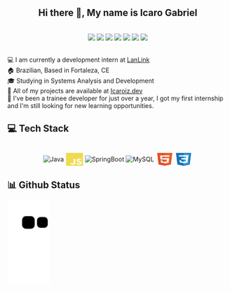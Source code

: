 <h2 align="center">Hi there 👋, My name is Icaro Gabriel</h2>

<br>
<div align="center">
<a href="https://github.com/Icaroiz/Icaroiz.github.io target="_blank"><img src="https://img.shields.io/badge/Site-vozao.dev-black?style=for-the-badge" ></a>
<a href="https://twitter.com/Icaroiz85" target="_blank"><img src="https://img.shields.io/badge/-Twitter-1ca0f1?style=for-the-badge&labelColor=1ca0f1&logo=twitter&logoColor=white&link=https://twitter.com/andreyaraujodev" ></a>
  <a href="https://www.youtube.com/channel/UC5vNhqvwBFoZp1slytHV-TA" target="_blank"><img src="https://img.shields.io/badge/YouTube-FF0000?style=for-the-badge&logo=youtube&logoColor=white" target="_blank"></a>
  <a href="https://www.instagram.com/icaroiz" target="_blank"><img src="https://img.shields.io/badge/-Instagram-%23E4405F?style=for-the-badge&logo=instagram&logoColor=white" target="_blank"></a>
 	<a href="https://www.twitch.tv/icaroiz" target="_blank"><img src="https://img.shields.io/badge/Twitch-9146FF?style=for-the-badge&logo=twitch&logoColor=white" target="_blank"></a>
  <a href="https://www.linkedin.com/in/icaro-gabriel-6173a2156/" target="_blank"><img src="https://img.shields.io/badge/-LinkedIn-blue?style=for-the-badge&logo=Linkedin&logoColor=white&link=https://www.linkedin.com/in/jacksson-andrey" ></a>
 <a href="https://discord.com/channels/icaroiz" target="_blank"><img src="https://img.shields.io/badge/Discord-7289DA?style=for-the-badge&logo=discord&logoColor=white" target="_blank"></a> 
</div>

<br>

:computer: I am currently a development intern at <a href="https://www.lanlink.com.br" target="_blank">LanLink</a> <br>
:house: Brazilian, Based in Fortaleza, CE <br>
🎓 Studying in Systems Analysis and Development <br>
🤖 All of my projects are available at <a href="https://github.com/Icaroiz/Portifolio">Icaroiz.dev</a><br>
📝 I've been a trainee developer for just over a year, I got my first internship and I'm still looking for new learning opportunities.

## 💻 Tech Stack

<div style="display: inline_block" align="center" ><br>
  <img align="center" alt="Java" height="30" width="40" src="https://cdn.jsdelivr.net/gh/devicons/devicon/icons/java/java-original.svg">
  <img align="center" alt="Js" height="30" width="40" src="https://raw.githubusercontent.com/devicons/devicon/master/icons/javascript/javascript-plain.svg">
  <img align="center" alt="SpringBoot" height="30" width="40" src="https://cdn.jsdelivr.net/gh/devicons/devicon/icons/spring/spring-original.svg" /> 
  <img align="center" alt="MySQL" height="30" width="40"src="https://cdn.jsdelivr.net/gh/devicons/devicon/icons/mysql/mysql-original.svg" />
  <img align="center" alt="HTML" height="30" width="40" src="https://raw.githubusercontent.com/devicons/devicon/master/icons/html5/html5-original.svg">
  <img align="center" alt="CSS" height="30" width="40" src="https://raw.githubusercontent.com/devicons/devicon/master/icons/css3/css3-original.svg">
</div>

## 📊 Github Status

<div>
 
  ![Snake animation](https://github.com/rafaballerini/rafaballerini/blob/output/github-contribution-grid-snake.svg)

</div>
